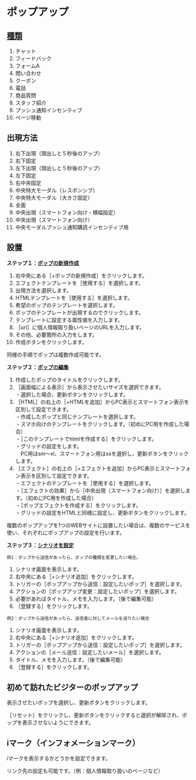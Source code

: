 # ポップアップ	
## [種類](https://happi.net/function/popup/%e3%83%9d%e3%83%83%e3%83%97%e3%82%a2%e3%83%83%e3%83%97%e3%81%ae%e7%a8%ae%e9%a1%9e%e3%81%a8%e3%83%a1%e3%83%aa%e3%83%83%e3%83%88/)
1. チャット
2. フィードバック
3. フォームA
4. 問い合わせ
5. クーポン
6. 電話
7. 商品質問
8. スタッフ紹介
9. プッシュ通知インセンティブ
10. ページ移動

## 出現方法
1. 右下出現（頭出しと５秒後のアップ）
2. 右下固定
3. 左下出現（頭出しと５秒後のアップ）
4. 左下固定
5. 右中央固定
6. 中央特大モーダル（レスポンシブ）
7. 中央特大モーダル（大きさ固定）
8. 全面
9. 中央出現（スマートフォン向け・横幅指定）
10. 中央出現（スマートフォン向け）
11. 中央モーダルプッシュ通知購読インセンティブ用


## 設置

**ステップ１：[ポップの新規作成](https://happi.net/function/popup/%e3%83%9d%e3%83%83%e3%83%97%e3%82%92%e6%96%b0%e8%a6%8f%e4%bd%9c%e6%88%90%e3%81%99%e3%82%8b/?preview=true)**
1. 右中央にある［+ポップの新規作成］をクリックします。
2. エフェクトテンプレートを［使用する］を選択します。
3. 出現方法を選択します。
4. HTMLテンプレートを［使用する］を選択します。
5. 希望のポップのテンプレートを選択します。
6. ポップのテンプレートが出現するのでクリックします。
7. テンプレートに設定する属性値を入力します。
8. ［url］に個人情報取り扱いページのURLを入力します。
9. その他、必要箇所の入力をします。
10. 作成ボタンをクリックします。

同様の手順でポップは複数作成可能です。


**ステップ２：[ポップの編集](https://happi.net/function/popup/%e3%83%9d%e3%83%83%e3%83%97%e3%82%92pc%e3%81%a8%e3%82%b9%e3%83%9e%e3%83%9b%e3%81%a7%e5%8c%ba%e5%88%a5%e3%81%97%e3%81%a6%e8%a1%a8%e7%a4%ba%e3%81%95%e3%81%9b%e3%81%9f%e3%81%84/)**
1. 作成したポップのタイトルをクリックします。
2. ［画面幅による表示］から表示させたいサイズを選択できます。  
   ・選択した場合、更新ボタンをクリックします。  
3. ［HTML］の右上の［+HTMLを追加］からPC表示とスマートフォン表示を区別して設定できます。  
   ・作成したポップと同じテンプレートを選択します。  
   ・スマホ向けのテンプレートをクリックします。（初めにPC用を作成した場合）  
   ・［このテンプレートでhtmlを作成する］をクリックします。  
   ・グリッドの設定をします。  
   　PC用はsm～xl、スマートフォン用はxsを選択し、更新ボタンをクリックします。
4. ［エフェクト］の右上の［+エフェクトを追加］からPC表示とスマートフォン表示を区別して設定できます。  
   ・エフェクトのテンプレートを［使用する］を選択します。  
   ・［エフェクトの効果］から［中央出現（スマートフォン向け）］を選択します。（初めにPC用を作成した場合）  
   ・［ポップエフェクトを作成する］をクリックします。  
   ・グリッドの設定をHTMLと同様に設定し、更新ボタンをクリックします。  
   
複数のポップアップを1つのWEBサイトに設置したい場合は、複数のサービスを使い、それぞれにポップアップの設定を行います。	


**ステップ３：[シナリオを設定](https://happi.net/function/scenario/%e3%83%9d%e3%83%83%e3%83%97%e3%82%92%e5%a4%89%e6%9b%b4%e3%81%97%e3%81%9f%e3%81%84/)**  
```
例1：ポップから送信があったら、ポップの種類を変更したい場合。    
```
1. シナリオ画面を表示します。  
2. 右中央にある［+シナリオ追加］をクリックします。  
3. トリガーの［ポップアップから送信：設定したいポップ］を選択します。  
4. アクションの［ポップアップ変更：設定したいポップ］を選択します。  
5. 必要があればタイトル、メモを入力します。（後で編集可能）  
6. ［登録する］をクリックします。  

```
例2：ポップから送信があったら、送信者に対してメールを送りたい場合    
```
1. シナリオ画面を表示します。  
2. 右中央にある［+シナリオ追加］をクリックします。  
3. トリガーの［ポップアップから送信：設定したいポップ］を選択します。  
4. アクションの［メール送信：設定したいメール］を選択します。  
5. タイトル、メモを入力します。（後で編集可能）  
6. ［登録する］をクリックします。  

## 初めて訪れたビジターのポップアップ
表示させたいポップを選択し、更新ボタンをクリックします。

［リセット］をクリックし、更新ボタンをクリックすると選択が解除され、ポップを表示させないようにできます。


## iマーク（インフォメーションマーク）	
iマークを表示するかどうかを設定できます。

リンク先の設定も可能です。（例：個人情報取り扱いのページなど）
